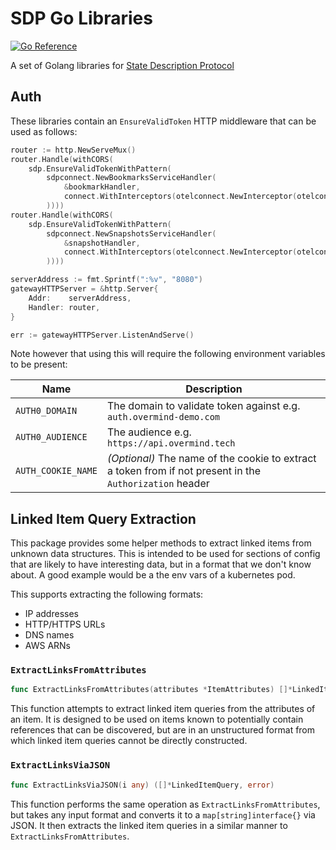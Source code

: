 # SDP Go Libraries

[![Go Reference](https://pkg.go.dev/badge/github.com/overmindtech/sdp-go.svg)](https://pkg.go.dev/github.com/overmindtech/sdp-go)

A set of Golang libraries for [State Description Protocol](https://github.com/overmindtech/sdp)

## Auth

These libraries contain an `EnsureValidToken` HTTP middleware that can be used as follows:

```go
router := http.NewServeMux()
router.Handle(withCORS(
    sdp.EnsureValidTokenWithPattern(
        sdpconnect.NewBookmarksServiceHandler(
            &bookmarkHandler,
            connect.WithInterceptors(otelconnect.NewInterceptor(otelconnect.WithTrustRemote(), otelconnect.WithoutTraceEvents())),
        ))))
router.Handle(withCORS(
    sdp.EnsureValidTokenWithPattern(
        sdpconnect.NewSnapshotsServiceHandler(
            &snapshotHandler,
            connect.WithInterceptors(otelconnect.NewInterceptor(otelconnect.WithTrustRemote(), otelconnect.WithoutTraceEvents())),
        ))))

serverAddress := fmt.Sprintf(":%v", "8080")
gatewayHTTPServer = &http.Server{
    Addr:    serverAddress,
    Handler: router,
}

err := gatewayHTTPServer.ListenAndServe()
```

Note however that using this will require the following environment variables to be present:

|Name|Description|
|----|-----------|
|`AUTH0_DOMAIN`| The domain to validate token against e.g. `auth.overmind-demo.com`|
|`AUTH0_AUDIENCE`| The audience e.g. `https://api.overmind.tech`|
|`AUTH_COOKIE_NAME`| *(Optional)* The name of the cookie to extract a token from if not present in the `Authorization` header|

## Linked Item Query Extraction

This package provides some helper methods to extract linked items from unknown data structures. This is intended to be used for sections of config that are likely to have interesting data, but in a format that we don't know about. A good example would be a the env vars of a kubernetes pod.

This supports extracting the following formats:

- IP addresses
- HTTP/HTTPS URLs
- DNS names
- AWS ARNs

### `ExtractLinksFromAttributes`

```go
func ExtractLinksFromAttributes(attributes *ItemAttributes) []*LinkedItemQuery
```

This function attempts to extract linked item queries from the attributes of an item. It is designed to be used on items known to potentially contain references that can be discovered, but are in an unstructured format from which linked item queries cannot be directly constructed.

### `ExtractLinksViaJSON`

```go
func ExtractLinksViaJSON(i any) ([]*LinkedItemQuery, error)
```

This function performs the same operation as `ExtractLinksFromAttributes`, but takes any input format and converts it to a `map[string]interface{}` via JSON. It then extracts the linked item queries in a similar manner to `ExtractLinksFromAttributes`.
